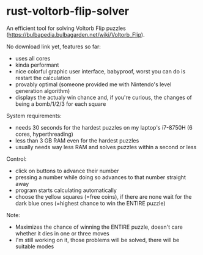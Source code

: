 # rust-voltorb-flip-solver
An efficient tool for solving Voltorb Flip puzzles (https://bulbapedia.bulbagarden.net/wiki/Voltorb_Flip).

No download link yet, features so far:  
<ul>
<li>uses all cores</li>
<li>kinda performant</li>
<li>nice colorful graphic user interface, babyproof, worst you can do is restart the calculation</li>
<li>provably optimal (someone provided me with Nintendo's level generation algorithm)</li>
<li>displays the actualy win chance and, if you're curious, the changes of being a bomb/1/2/3 for each square</li>
</ul> 

System requirements:  
<ul>
<li>needs 30 seconds for the hardest puzzles on my laptop's i7-8750H (6 cores, hyperthreading) </li>
<li>less than 3 GB RAM even for the hardest puzzles</li>
<li>usually needs way less RAM and solves puzzles within a second or less </li>
</ul> 

Control:  
<ul>
<li>click on buttons to advance their number</li>
<li>pressing a number while doing so advances to that number straight away</li>
<li>program starts calculating automatically</li>
<li>choose the yellow squares (=free coins), if there are none wait for the dark blue ones (=highest chance to win the ENTIRE puzzle)</li>
</ul> 

Note:
<ul>
<li>Maximizes the chance of winning the ENTIRE puzzle, doesn't care whether it dies in one or three moves</li>
<li>I'm still working on it, those problems will be solved, there will be suitable modes</li>
</ul>
